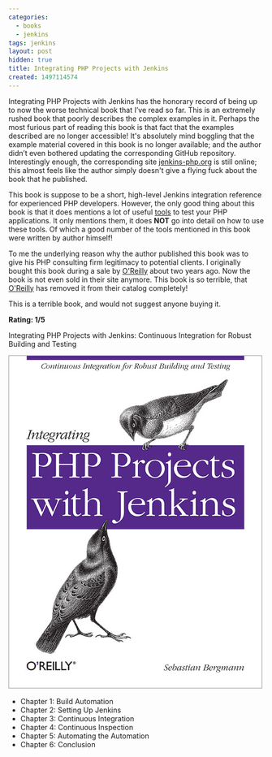 ```yaml
---
categories:
  - books
  - jenkins
tags: jenkins
layout: post
hidden: true
title: Integrating PHP Projects with Jenkins
created: 1497114574
---
```


Integrating PHP Projects with Jenkins has the honorary record of being up to now the worse technical book that I’ve read so far. This is an extremely rushed book that poorly describes the complex examples in it. Perhaps the most furious part of reading this book is that fact that the examples described are no longer accessible! It's absolutely mind boggling that the example material covered in this book is no longer available; and the author didn’t even bothered updating the corresponding GitHub repository.  Interestingly enough, the corresponding site <a href="http://jenkins-php.org/" target="_blank">jenkins-php.org</a> is still online; this almost feels like the author simply doesn't give a flying fuck about the book that he published. 

This book is suppose to be a short, high-level Jenkins integration reference for experienced PHP developers. However, the only good thing about this book is that it does mentions a lot of useful <a href="http://jenkins-php.org/installation.htm" target="_blank">tools</a> to test your PHP applications. It only mentions them, it does <strong>NOT</strong> go into detail on how to use these tools.  Of which a good number of the tools mentioned in this book were written by author himself!

To me the underlying reason why the author published this book was to give his PHP consulting firm legitimacy to potential clients.  I originally bought this book during a sale by <a href="http://shop.oreilly.com/" target="_blank">O'Reilly</a> about two years ago. Now the book is not even sold in their site anymore. This book is so terrible, that <a href="http://shop.oreilly.com/" target="_blank">O'Reilly</a> has removed it from their catalog completely!

This is a terrible book, and would not suggest anyone buying it.

<strong>Rating: 1/5</strong>

Integrating PHP Projects with Jenkins: Continuous Integration for Robust Building and Testing

<a href="https://www.amazon.com/Integrating-Projects-Jenkins-Sebastian-Bergmann/dp/1449309437" target="_blank"><img src="/assets/books/Integrating-PHP-Projects-with-Jenkins.jpg"></a>

* Chapter 1: Build Automation
* Chapter 2: Setting Up Jenkins
* Chapter 3: Continuous Integration
* Chapter 4: Continuous Inspection
* Chapter 5: Automating the Automation
* Chapter 6: Conclusion
